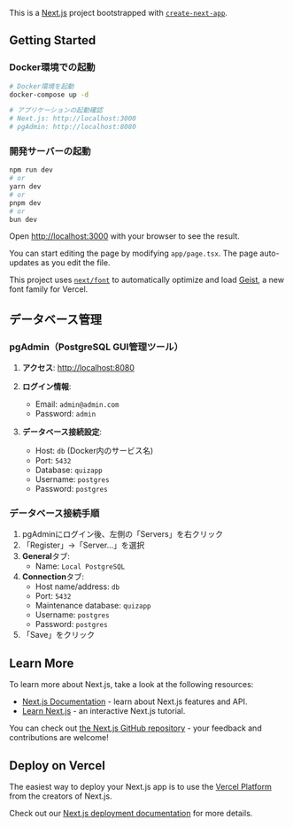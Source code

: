 This is a [Next.js](https://nextjs.org) project bootstrapped with [`create-next-app`](https://nextjs.org/docs/app/api-reference/cli/create-next-app).

## Getting Started

### Docker環境での起動

```bash
# Docker環境を起動
docker-compose up -d

# アプリケーションの起動確認
# Next.js: http://localhost:3000
# pgAdmin: http://localhost:8080
```

### 開発サーバーの起動

```bash
npm run dev
# or
yarn dev
# or
pnpm dev
# or
bun dev
```

Open [http://localhost:3000](http://localhost:3000) with your browser to see the result.

You can start editing the page by modifying `app/page.tsx`. The page auto-updates as you edit the file.

This project uses [`next/font`](https://nextjs.org/docs/app/building-your-application/optimizing/fonts) to automatically optimize and load [Geist](https://vercel.com/font), a new font family for Vercel.

## データベース管理

### pgAdmin（PostgreSQL GUI管理ツール）

1. **アクセス**: [http://localhost:8080](http://localhost:8080)
2. **ログイン情報**:
   - Email: `admin@admin.com`
   - Password: `admin`

3. **データベース接続設定**:
   - Host: `db` (Docker内のサービス名)
   - Port: `5432`
   - Database: `quizapp`
   - Username: `postgres`
   - Password: `postgres`

### データベース接続手順

1. pgAdminにログイン後、左側の「Servers」を右クリック
2. 「Register」→「Server...」を選択
3. **General**タブ:
   - Name: `Local PostgreSQL`
4. **Connection**タブ:
   - Host name/address: `db`
   - Port: `5432`
   - Maintenance database: `quizapp`
   - Username: `postgres`
   - Password: `postgres`
5. 「Save」をクリック

## Learn More

To learn more about Next.js, take a look at the following resources:

- [Next.js Documentation](https://nextjs.org/docs) - learn about Next.js features and API.
- [Learn Next.js](https://nextjs.org/learn) - an interactive Next.js tutorial.

You can check out [the Next.js GitHub repository](https://github.com/vercel/next.js) - your feedback and contributions are welcome!

## Deploy on Vercel

The easiest way to deploy your Next.js app is to use the [Vercel Platform](https://vercel.com/new?utm_medium=default-template&filter=next.js&utm_source=create-next-app&utm_campaign=create-next-app-readme) from the creators of Next.js.

Check out our [Next.js deployment documentation](https://nextjs.org/docs/app/building-your-application/deploying) for more details.
